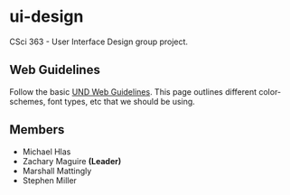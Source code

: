 ui-design
=========

CSci 363 - User Interface Design group project.

Web Guidelines
--------------
Follow the basic [UND Web Guidelines](http://und.edu/identity/website-guidelines/).
This page outlines different color-schemes, font types, etc that we should be using.

Members
-------
* Michael Hlas
* Zachary Maguire **(Leader)**
* Marshall Mattingly
* Stephen Miller
